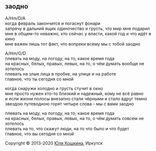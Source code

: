 ## заодно

A/Hm/D/A  
когда февраль закончится и погаснут фонари  
запрячу в дальний ящик одиночество и грусть, что мир мне подарил  
мне в общем-то неважно, кто сейчас у власти, какой год и что идёт в кино  
мне важен лишь тот факт, что вопреки всему мы с тобой заодно 

A/Hm/G/D  
плевать на моду, на погоду, на то, какое время года  
на красных, белых, правых, левых, на то, о чём думать вообще не хотелось  
плевать на злые лица в пробке, на улице и на работе  
главное, что ты сегодня со мной  

когда снаружи холодно и грусть стучит в окно  
мне просто нужен кто-то близкий и надежный, кому не всё равно  
и если жизни полосы внезапно стали чёрными и стало вдруг темно  
звездою путеводною горят четыре слова - мы с вами заодно  

плевать на моду, на погоду, на то, какое время года  
на красных, белых, правых, левых, на то, о чём думать совсем не хотелось  
плевать на то, что скажут люди, на то что было и что будет  
главное, что вы сегодня со мной  

Copyright © 2013-2020 [Юля Кошкина](https://vk.com/koshkamoroshka), Иркутск
